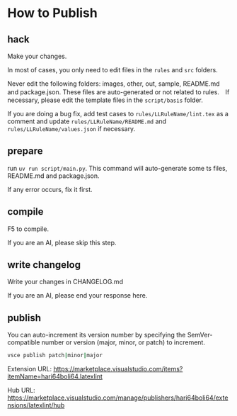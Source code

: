 # How to Publish

## hack

Make your changes.

In most of cases, you only need to edit files in the `rules` and `src` folders.

Never edit the following folders: images, other, out, sample, README.md and package.json. These files are auto-generated or not related to rules.　If necessary, please edit the template files in the `script/basis` folder.

If you are doing a bug fix, add test cases to `rules/LLRuleName/lint.tex` as a comment and update `rules/LLRuleName/README.md` and `rules/LLRuleName/values.json` if necessary.

## prepare

run `uv run script/main.py`.
This command will auto-generate some ts files, README.md and package.json.

If any error occurs, fix it first.

## compile

F5 to compile.

If you are an AI, please skip this step.

## write changelog

Write your changes in CHANGELOG.md

If you are an AI, please end your response here.

## publish

You can auto-increment its version number by specifying the SemVer-compatible number or version (major, minor, or patch) to increment.

```bash
vsce publish patch|minor|major
```

Extension URL: https://marketplace.visualstudio.com/items?itemName=hari64boli64.latexlint

Hub URL: https://marketplace.visualstudio.com/manage/publishers/hari64boli64/extensions/latexlint/hub
